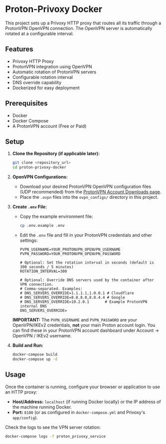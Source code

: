 # Proton-Privoxy Docker

This project sets up a Privoxy HTTP proxy that routes all its traffic through a ProtonVPN OpenVPN connection. The OpenVPN server is automatically rotated at a configurable interval.

## Features

-   Privoxy HTTP Proxy
-   ProtonVPN integration using OpenVPN
-   Automatic rotation of ProtonVPN servers
-   Configurable rotation interval
-   DNS override capability
-   Dockerized for easy deployment

## Prerequisites

-   Docker
-   Docker Compose
-   A ProtonVPN account (Free or Paid)

## Setup

1.  **Clone the Repository (if applicable later):**
    ```bash
    git clone <repository_url>
    cd proton-privoxy-docker
    ```

2.  **OpenVPN Configurations:**
    -   Download your desired ProtonVPN OpenVPN configuration files (UDP recommended) from the [ProtonVPN Account Downloads page](https://account.protonvpn.com/downloads).
    -   Place the `.ovpn` files into the `ovpn_configs/` directory in this project.

3.  **Create `.env` File:**
    -   Copy the example environment file:
        ```bash
        cp .env.example .env
        ```
    -   Edit the `.env` file and fill in your ProtonVPN credentials and other settings:
        ```env
        PVPN_USERNAME=YOUR_PROTONVPN_OPENVPN_USERNAME
        PVPN_PASSWORD=YOUR_PROTONVPN_OPENVPN_PASSWORD

        # Optional: Set the rotation interval in seconds (default is 300 seconds / 5 minutes)
        ROTATION_INTERVAL=300

        # Optional: Override DNS servers used by the container after VPN connection.
        # Comma-separated. Examples:
        # DNS_SERVERS_OVERRIDE=1.1.1.1,1.0.0.1 # Cloudflare
        # DNS_SERVERS_OVERRIDE=8.8.8.8,8.8.4.4 # Google
        # DNS_SERVERS_OVERRIDE=10.2.0.1       # Example ProtonVPN internal DNS
        DNS_SERVERS_OVERRIDE=
        ```
    **IMPORTANT:** The `PVPN_USERNAME` and `PVPN_PASSWORD` are your OpenVPN/IKEv2 credentials, **not** your main Proton account login. You can find these in your ProtonVPN account dashboard under Account -> OpenVPN / IKEv2 username.

4.  **Build and Run:**
    ```bash
    docker-compose build
    docker-compose up -d
    ```

## Usage

Once the container is running, configure your browser or application to use an HTTP proxy:

-   **Host/Address:** `localhost` (if running Docker locally) or the IP address of the machine running Docker.
-   **Port:** `8100` (or as configured in `docker-compose.yml` and Privoxy's `app/config`).

Check the logs to see the VPN server rotation:
```bash
docker-compose logs -f proton_privoxy_service